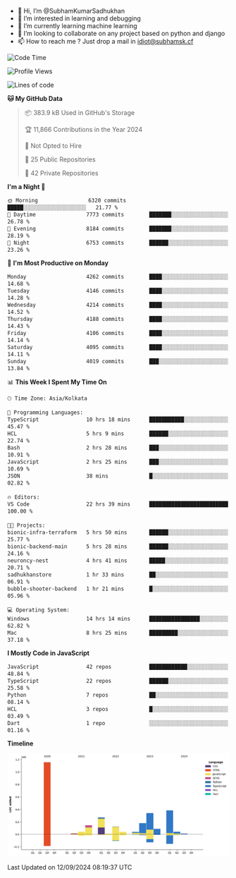 - 👋 Hi, I’m @SubhamKumarSadhukhan
- 👀 I’m interested in learning and debugging
- 🌱 I’m currently learning machine learning
- 💞️ I’m looking to collaborate on any project based on python and django
- 📫 How to reach me ?
      Just drop a mail in idiot@subhamsk.cf

<!---
SubhamKumarSadhukhan/SubhamKumarSadhukhan is a ✨ special ✨ repository because its `README.md` (this file) appears on your GitHub profile.
You can click the Preview link to take a look at your changes.
--->


<!--START_SECTION:waka-->
![Code Time](http://img.shields.io/badge/Code%20Time-2%2C491%20hrs%2018%20mins-blue)

![Profile Views](http://img.shields.io/badge/Profile%20Views-6-blue)

![Lines of code](https://img.shields.io/badge/From%20Hello%20World%20I%27ve%20Written-2.9%20million%20lines%20of%20code-blue)

**🐱 My GitHub Data** 

> 📦 383.9 kB Used in GitHub's Storage 
 > 
> 🏆 11,866 Contributions in the Year 2024
 > 
> 🚫 Not Opted to Hire
 > 
> 📜 25 Public Repositories 
 > 
> 🔑 42 Private Repositories 
 > 
**I'm a Night 🦉** 

```text
🌞 Morning                6320 commits        █████░░░░░░░░░░░░░░░░░░░░   21.77 % 
🌆 Daytime                7773 commits        ███████░░░░░░░░░░░░░░░░░░   26.78 % 
🌃 Evening                8184 commits        ███████░░░░░░░░░░░░░░░░░░   28.19 % 
🌙 Night                  6753 commits        ██████░░░░░░░░░░░░░░░░░░░   23.26 % 
```
📅 **I'm Most Productive on Monday** 

```text
Monday                   4262 commits        ████░░░░░░░░░░░░░░░░░░░░░   14.68 % 
Tuesday                  4146 commits        ████░░░░░░░░░░░░░░░░░░░░░   14.28 % 
Wednesday                4214 commits        ████░░░░░░░░░░░░░░░░░░░░░   14.52 % 
Thursday                 4188 commits        ████░░░░░░░░░░░░░░░░░░░░░   14.43 % 
Friday                   4106 commits        ████░░░░░░░░░░░░░░░░░░░░░   14.14 % 
Saturday                 4095 commits        ████░░░░░░░░░░░░░░░░░░░░░   14.11 % 
Sunday                   4019 commits        ███░░░░░░░░░░░░░░░░░░░░░░   13.84 % 
```


📊 **This Week I Spent My Time On** 

```text
🕑︎ Time Zone: Asia/Kolkata

💬 Programming Languages: 
TypeScript               10 hrs 18 mins      ███████████░░░░░░░░░░░░░░   45.47 % 
HCL                      5 hrs 9 mins        ██████░░░░░░░░░░░░░░░░░░░   22.74 % 
Bash                     2 hrs 28 mins       ███░░░░░░░░░░░░░░░░░░░░░░   10.91 % 
JavaScript               2 hrs 25 mins       ███░░░░░░░░░░░░░░░░░░░░░░   10.69 % 
JSON                     38 mins             █░░░░░░░░░░░░░░░░░░░░░░░░   02.82 % 

🔥 Editors: 
VS Code                  22 hrs 39 mins      █████████████████████████   100.00 % 

🐱‍💻 Projects: 
bionic-infra-terraform   5 hrs 50 mins       ██████░░░░░░░░░░░░░░░░░░░   25.77 % 
bionic-backend-main      5 hrs 28 mins       ██████░░░░░░░░░░░░░░░░░░░   24.16 % 
neuroncy-nest            4 hrs 41 mins       █████░░░░░░░░░░░░░░░░░░░░   20.71 % 
sadhukhanstore           1 hr 33 mins        ██░░░░░░░░░░░░░░░░░░░░░░░   06.91 % 
bubble-shooter-backend   1 hr 21 mins        █░░░░░░░░░░░░░░░░░░░░░░░░   05.96 % 

💻 Operating System: 
Windows                  14 hrs 14 mins      ████████████████░░░░░░░░░   62.82 % 
Mac                      8 hrs 25 mins       █████████░░░░░░░░░░░░░░░░   37.18 % 
```

**I Mostly Code in JavaScript** 

```text
JavaScript               42 repos            ████████████░░░░░░░░░░░░░   48.84 % 
TypeScript               22 repos            ██████░░░░░░░░░░░░░░░░░░░   25.58 % 
Python                   7 repos             ██░░░░░░░░░░░░░░░░░░░░░░░   08.14 % 
HCL                      3 repos             █░░░░░░░░░░░░░░░░░░░░░░░░   03.49 % 
Dart                     1 repo              ░░░░░░░░░░░░░░░░░░░░░░░░░   01.16 % 
```



**Timeline**

![Lines of Code chart](https://raw.githubusercontent.com/SubhamKumarSadhukhan/SubhamKumarSadhukhan/main/assets/bar_graph.png)


 Last Updated on 12/09/2024 08:19:37 UTC
<!--END_SECTION:waka-->
